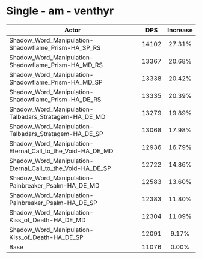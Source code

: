 # Single - am - venthyr
| Actor | DPS | Increase |
|---|:---:|:---:|
|Shadow_Word_Manipulation-Shadowflame_Prism-HA_SP_RS|14102|27.31%|
|Shadow_Word_Manipulation-Shadowflame_Prism-HA_MD_RS|13367|20.68%|
|Shadow_Word_Manipulation-Shadowflame_Prism-HA_MD_SP|13338|20.42%|
|Shadow_Word_Manipulation-Shadowflame_Prism-HA_DE_RS|13335|20.39%|
|Shadow_Word_Manipulation-Talbadars_Stratagem-HA_DE_MD|13279|19.89%|
|Shadow_Word_Manipulation-Talbadars_Stratagem-HA_DE_SP|13068|17.98%|
|Shadow_Word_Manipulation-Eternal_Call_to_the_Void-HA_DE_MD|12936|16.79%|
|Shadow_Word_Manipulation-Eternal_Call_to_the_Void-HA_DE_SP|12722|14.86%|
|Shadow_Word_Manipulation-Painbreaker_Psalm-HA_DE_MD|12583|13.60%|
|Shadow_Word_Manipulation-Painbreaker_Psalm-HA_DE_SP|12383|11.80%|
|Shadow_Word_Manipulation-Kiss_of_Death-HA_DE_MD|12304|11.09%|
|Shadow_Word_Manipulation-Kiss_of_Death-HA_DE_SP|12091|9.17%|
|Base|11076|0.00%|
